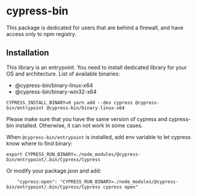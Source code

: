# cypress-bin

This package is dedicated for users that are behind a firewall, and have access only to npm registry.


## Installation
This library is an entrypoint. You need to install dedicated library for your OS and architecture. List of available binaries:
- @cypress-bin/binary-linux-x64
- @cypress-bin/binary-win32-x64

```
CYPRESS_INSTALL_BINARY=0 yarn add --dev cypress @cypress-bin/entrypoint @cypress-bin/binary-linux-x64 
```

Please make sure that you have the same version of cypress and cypress-bin installed. Otherwise, it can not work in some cases.

When `@cypress-bin/entrypoint` is installed, add env variable to let cypress know where to find binary:
```
export CYPRESS_RUN_BINARY=./node_modules/@cypress-bin/entrypoint/.bin/Cypress/Cypress
```

Or modify your package.json and add:
```
    "cypress:open": "CYPRESS_RUN_BINARY=./node_modules/@cypress-bin/entrypoint/.bin/Cypress/Cypress cypress open"
```
